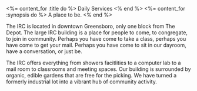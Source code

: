 <!-- set page name and synopsis here -->
<%= content_for :title do %>
  Daily Services
<% end %>
<%= content_for :synopsis do %>
  A place to be.
<% end %>
<!-- end frontmatter -->


The IRC is located in downtown Greensboro, only one block from The Depot.
The large IRC building is a place for people to come, to congregate, to join in community. Perhaps you have come to take a class, perhaps you have come to get your mail. Perhaps you have come to sit in our dayroom, have a conversation, or just be.

The IRC offers everything from showers facitlities to a computer lab to a mail room to classrooms and meeting spaces. Our building is surrounded by organic, edible gardens that are free for the picking.
We have turned a formerly industrial lot into a vibrant hub of community activity.
